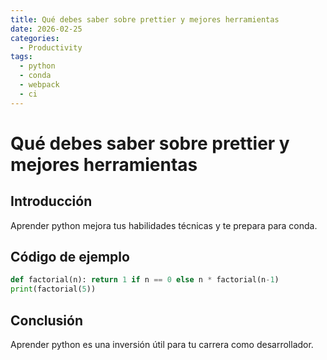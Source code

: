 ```yaml
---
title: Qué debes saber sobre prettier y mejores herramientas
date: 2026-02-25
categories:
  - Productivity
tags:
  - python
  - conda
  - webpack
  - ci
---
```


# Qué debes saber sobre prettier y mejores herramientas

## Introducción

Aprender python mejora tus habilidades técnicas y te prepara para conda.

## Código de ejemplo

```python
def factorial(n): return 1 if n == 0 else n * factorial(n-1)
print(factorial(5))
```

## Conclusión

Aprender python es una inversión útil para tu carrera como desarrollador.